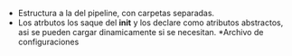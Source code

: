 * Estructura a la del pipeline, con carpetas separadas.
* Los atrbutos los saque del __init__ y los declare como atributos abstractos, asi se pueden cargar dinamicamente si se necesitan.
*Archivo de configuraciones
